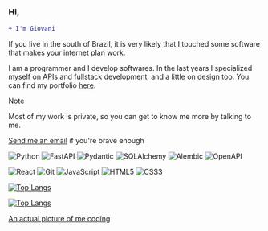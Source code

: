 ### Hi,
```diff 
+ I'm Giovani
```

If you live in the south of Brazil, it is very likely that I touched some software that makes your internet plan work.

I am a programmer and I develop softwares. In the last years I specialized myself on APIs and fullstack development, and a little on design too. 
You can find my portfolio [here](https://dlgiovani.github.io/).


> [!NOTE]
> Most of my work is private, so you can get to know me more by talking to me. 

[Send me an email](mailto:gdrosdalima@gmail.com) if you're brave enough


![Python](https://img.shields.io/badge/Python-3e3eaf?style=for-the-badge&logo=python&logoColor=fbfb11)
![FastAPI](https://img.shields.io/badge/FastAPI-002200?style=for-the-badge&logo=fastapi&logoColor=009485)
![Pydantic](https://img.shields.io/badge/Pydantic-1d0214?style=for-the-badge&logo=pydantic&logoColor=e520e9)
![SQLAlchemy](https://img.shields.io/badge/SQL_Alchemy-770202?style=for-the-badge&logo=sqlalchemy&logoColor=dedede)
![Alembic](https://img.shields.io/badge/Alembic-030303?style=for-the-badge&logo=alembic&logoColor=303030)
![OpenAPI](https://img.shields.io/badge/Openapi-173647?style=for-the-badge&logo=openapi&logoColor=85ea2d)

![React](https://img.shields.io/badge/React-20232A?style=for-the-badge&logo=react&logoColor=61DAFB)
![Git](https://img.shields.io/badge/Github-0e000e?style=for-the-badge&logo=git&logoColor=773366)
![JavaScript](https://img.shields.io/badge/JavaScript-F7DF1E?style=for-the-badge&logo=javascript&logoColor=000)
![HTML5](https://img.shields.io/badge/HTML5-E34F26?style=for-the-badge&logo=html5&logoColor=white) 
![CSS3](https://img.shields.io/badge/CSS3-1572B6?style=for-the-badge&logo=css3&logoColor=white) 

<!--
[![Anurag's GitHub stats](https://github-readme-stats.vercel.app/api?username=dlgiovani&count_private=true&theme=aura&show_icons=true#gh-dark-mode-only)](https://dlgiovani.github.io#gh-dark-mode-only)-->
[![Top Langs](https://github-readme-stats.vercel.app/api/top-langs/?username=dlgiovani&layout=compact&theme=aura&show_icons=true&langs_count=10#gh-dark-mode-only)](https://dlgiovani.github.io#gh-dark-mode-only)
<!--
[![Anurag's GitHub stats](https://github-readme-stats.vercel.app/api?username=dlgiovani&count_private=true&theme=buefy&show_icons=true#gh-light-mode-only)](https://dlgiovani.github.io#gh-light-mode-only)-->
[![Top Langs](https://github-readme-stats.vercel.app/api/top-langs/?username=dlgiovani&layout=compact&show_icons=true&langs_count=10#gh-light-mode-only)](https://dlgiovani.github.io#gh-light-mode-only)

[An actual picture of me coding](https://github.com/dlgiovani/dlgiovani/blob/main/cat_unsleep.jpg?raw=true)
